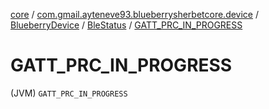 [core](../../../index.md) / [com.gmail.ayteneve93.blueberrysherbetcore.device](../../index.md) / [BlueberryDevice](../index.md) / [BleStatus](index.md) / [GATT_PRC_IN_PROGRESS](./-g-a-t-t_-p-r-c_-i-n_-p-r-o-g-r-e-s-s.md)

# GATT_PRC_IN_PROGRESS

(JVM) `GATT_PRC_IN_PROGRESS`